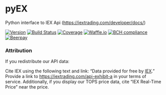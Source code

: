 # pyEX
Python interface to IEX Api (https://iextrading.com/developer/docs/)

[![Version](https://img.shields.io/badge/version-0.0.1-lightgrey.svg)](https://img.shields.io/badge/version-0.0.1-lightgrey.svg)
[![Build Status](https://travis-ci.org/timkpaine/pyEX.svg?branch=master)](https://travis-ci.org/timkpaine/pyEX)
[![Coverage](https://codecov.io/gh/timkpaine/pyEX/branch/master/graph/badge.svg)](https://codecov.io/gh/timkpaine/pyEX)
[![Waffle.io](https://badge.waffle.io/timkpaine/pyEX.png?label=ready&title=Ready)](https://waffle.io/timkpaine/pyEX?utm_source=badge)
[![BCH compliance](https://bettercodehub.com/edge/badge/timkpaine/pyEX?branch=master)](https://bettercodehub.com/)
[![Beerpay](https://beerpay.io/timkpaine/pyEX/badge.svg?style=flat)](https://beerpay.io/timkpaine/pyEX)


### Attribution
If you redistribute our API data:

Cite IEX using the following text and link: “Data provided for free by [IEX](https://iextrading.com/developer).”
Provide a link to https://iextrading.com/api-exhibit-a in your terms of service.
Additionally, if you display our TOPS price data, cite “IEX Real-Time Price” near the price.
